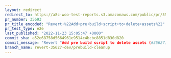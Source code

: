 ```yaml
---
layout: redirect
redirect_to: https://a8c-woo-test-reports.s3.amazonaws.com/public/pr/35693/e2e/index.html
pr_number: 35693
pr_title_encoded: "Revert+%22Add+pre+build+script+to+delete+assets%22"
pr_test_type: e2e
last_published: "2022-11-23 15:05:47 +0000"
commit_sha: a52e68758d5664961e9514c4bcbc8851d830d820
commit_message: "Revert "Add pre build script to delete assets (#35627)""
branch_name: revert-35627-dev/prebuild-cleanup
---
```

